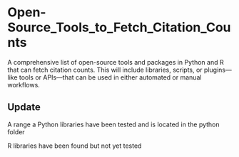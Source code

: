 # Open-Source_Tools_to_Fetch_Citation_Counts

A comprehensive list of open-source tools and packages in Python and R that can fetch citation counts. This will include libraries, scripts, or plugins—like tools or APIs—that can be used in either automated or manual workflows.


## Update 

A range a Python libraries have been tested and is located in the python folder 

R libraries have been found but not yet tested
